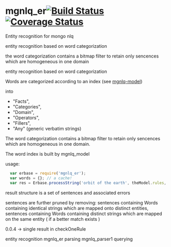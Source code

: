# mgnlq_er[![Build Status](https://travis-ci.org/jfseb/mgnlq_er.svg?branch=master)](https://travis-ci.org/jfseb/mgnlq_er) [![Coverage Status](https://coveralls.io/repos/github/jfseb/mgnlq_er/badge.svg)](https://coveralls.io/github/jfseb/mgnlq_er)
Entity recognition for mongo nlq

entity recognition based on word categorization

the word categorization contains a bitmap filter to retain only sencences
which are homogeneous in one domain

entity recognition based on word categorization

Words are categorized according to an index
(see [mgnlq-model](https://github.com/jfseb/mgnlq_model))

into
- "Facts",
- "Categories",
- "Domain",
- "Operators",
- "Fillers",
- "Any"  (generic verbatim strings)

The word categorization contains a bitmap filter to retain only sencences
which are homogeneous in one domain.

The word index is built by mgnlq_model

usage:
```javascript
  var erbase = require('mgnlq_er');
  var words = {}; // a cache!
  var res = Erbase.processString('orbit of the earth', theModel.rules, words);
```

result structure is a set of
sentences and associated errors

sentences are further pruned by removing: sentences containing Words containing identical strings which are mapped onto distinct entities,
                                          sentences containing Words containing distinct strings which are mapped on the same entity ( if a better match exists )


0.0.4 -> single result in checkOneRule


entity recognition  mgnlq_er
parsing             mgnlq_parser1
querying